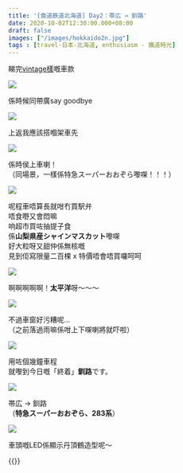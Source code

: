 ```yaml
---
title: '[食道鉄道北海道] Day2：帯広 → 釧路'
date: 2020-10-02T12:30:00.000+08:00
draft: false
images: ["/images/hokkaido2n.jpg"]
tags : [travel-日本-北海道, enthusiasm - 鐵道時光]
---
```


睇完[vintage樣](https://hidie.net/hokkaido2m/)嘅車款

![](/images/hokkaido2n1.jpg)

係時候同帶廣say goodbye

![](/images/hokkaido2n2.jpg)

上返我應該搭嗰架車先  

![](/images/marnie001.jpg)

係時侯上車喇！  
（同場景，一樣係特急スーパーおおぞら嚟㗎！！！）

![](/images/hokkaido2n3.jpg)

呢程車唔算長就咁冇買駅弁  
唔食嘢又會悶嘛  
响超市買咗抽提子食  
係**山梨県産シャインマスカット**嚟㗎  
好大粒呀又甜仲係無核嘅  
見到佢寫限量二百棵 x 特價唔會唔買囉呵呵  

![](/images/hokkaido2n4.jpg)

啊啊啊啊啊！**太平洋**呀～～～  

![](/images/hokkaido2n5.jpg)

不過車窗好污糟呢...  
（之前落過雨嘛係咁上下㗎喇將就吓啦）  

![](/images/hokkaido2n6.jpg)

用咗個幾鐘車程  
就嚟到今日嘅「終着」**釧路**です。  

![](/images/hokkaido2n.jpg)

帯広 → 釧路  
（**特急スーパーおおぞら、283系**） 

![](/images/hokkaido2n7.jpg)

車頭嘅LED係顯示丹頂鶴造型呢～  
  
  
  
{{<hokkaido>}}
